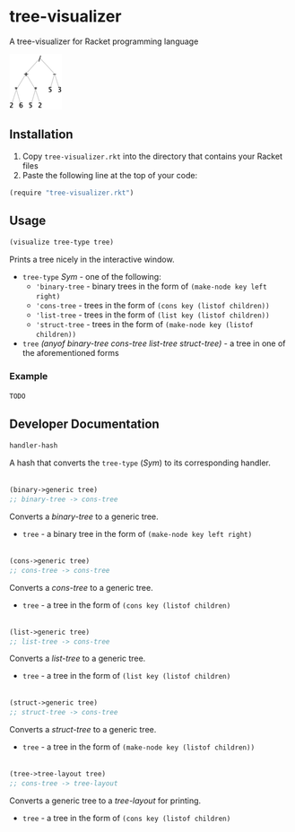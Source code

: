 # tree-visualizer

A tree-visualizer for Racket programming language

![Visualization of a binary expression tree](example.png)

## Installation

1. Copy `tree-visualizer.rkt` into the directory that contains your Racket files
2. Paste the following line at the top of your code:

```scheme
(require "tree-visualizer.rkt")
```

## Usage

```scheme
(visualize tree-type tree)
```

Prints a tree nicely in the interactive window.

- `tree-type` _Sym_ - one of the following:
  - `'binary-tree` - binary trees in the form of `(make-node key left right)`
  - `'cons-tree` - trees in the form of `(cons key (listof children))`
  - `'list-tree` - trees in the form of `(list key (listof children))`
  - `'struct-tree` - trees in the form of `(make-node key (listof children))`
- `tree` _(anyof binary-tree cons-tree list-tree struct-tree)_ - a tree in one of the aforementioned forms

### Example

```scheme
TODO
```

## Developer Documentation

```scheme
handler-hash
```

A hash that converts the `tree-type` (_Sym_) to its corresponding handler.
<br><br>

```scheme
(binary->generic tree)
;; binary-tree -> cons-tree
```

Converts a _binary-tree_ to a generic tree.

- `tree` - a binary tree in the form of `(make-node key left right)`
  <br><br>

```scheme
(cons->generic tree)
;; cons-tree -> cons-tree
```

Converts a _cons-tree_ to a generic tree.

- `tree` - a tree in the form of `(cons key (listof children)`
  <br><br>

```scheme
(list->generic tree)
;; list-tree -> cons-tree
```

Converts a _list-tree_ to a generic tree.

- `tree` - a tree in the form of `(list key (listof children)`
  <br><br>

```scheme
(struct->generic tree)
;; struct-tree -> cons-tree
```

Converts a _struct-tree_ to a generic tree.

- `tree` - a tree in the form of `(make-node key (listof children))`
  <br><br>

```scheme
(tree->tree-layout tree)
;; cons-tree -> tree-layout
```

Converts a generic tree to a _tree-layout_ for printing.

- `tree` - a tree in the form of `(cons key (listof children)`
